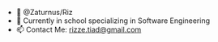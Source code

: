 - 👋 @Zaturnus/Riz
- 🌱 Currently in school specializing in Software Engineering
- 📫 Contact Me: rizze.tiad@gmail.com

<!---
Zaturnus/Zaturnus is a ✨ special ✨ repository because its `README.md` (this file) appears on your GitHub profile.
You can click the Preview link to take a look at your changes.
--->
